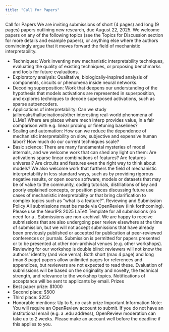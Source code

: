 ```yaml
---
title: "Call for Papers"
---
```


﻿Call for Papers
We are inviting submissions of short (4 pages) and long (9 pages) papers outlining new research, due August 22, 2025. We welcome papers on any of the following topics (see the Topics for Discussion section for more details and example papers), or anything else where the authors convincingly argue that it moves forward the field of mechanistic interpretability.
- Techniques: Work inventing new mechanistic interpretability techniques, evaluating the quality of existing techniques, or proposing benchmarks and tools for future evaluations.
- Exploratory analysis: Qualitative, biologically-inspired analysis of components, circuits or phenomena inside neural networks.
- Decoding superposition: Work that deepens our understanding of the hypothesis that models activations are represented in superposition, and explores techniques to decode superposed activations, such as sparse autoencoders.
- Applications of interpretability: Can we study jailbreaks/hallucinations/other interesting real-world phenomena of LLMs? Where are places where mech interp provides value, in a fair comparison with e.g. linear probing or finetuning baselines?
- Scaling and automation: How can we reduce the dependence of mechanistic interpretability on slow, subjective and expensive human labor? How much do our current techniques scale?
- Basic science: There are many fundamental mysteries of model internals, and we welcome work that can shed any light on them: Are activations sparse linear combinations of features? Are features universal? Are circuits and features even the right way to think about models?
We also welcome work that furthers the field of mechanistic interpretability in less standard ways, such as by providing rigorous negative results, or open source software, models or datasets that may be of value to the community, coding tutorials, distillations of key and poorly explained concepts, or position pieces discussing future use cases of mechanistic interpretability or that bring clarification to complex topics such as "what is a feature?".
Reviewing and Submission Policy
All submissions must be made via OpenReview (link forthcoming). Please use the NeurIPS 2025 LaTeX Template for all submissions (no need for a .
Submissions are non-archival. We are happy to receive submissions that are also undergoing peer review elsewhere at the time of submission, but we will not accept submissions that have already been previously published or accepted for publication at peer-reviewed conferences or journals. Submission is permitted for papers presented or to be presented at other non-archival venues (e.g. other workshops).
Reviewing for our workshop is double blind: reviewers will not know the authors' identity (and vice versa). Both short (max 4 page) and long (max 8 page) papers allow unlimited pages for references and appendices, but reviewers are not expected to read these. Evaluation of submissions will be based on the originality and novelty, the technical strength, and relevance to the workshop topics. Notifications of acceptance will be sent to applicants by email.
Prizes
- Best paper prize: $1000
- Second place: $500
- Third place: $250
- Honorable mentions: Up to 5, no cash prize
Important Information
Note: You will require an OpenReview account to submit. If you do not have an institutional email (e.g. a .edu address), OpenReview moderation can take up to 2 weeks. Please make an account well before the deadline if this applies to you.